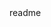 <snippet>
  <content><![CDATA[
# ${1:Project Name}
GTM Tag and Variable Library
## Usage
Seach for what you want, Ctrl + C & Ctrl + V. Tweak a little, you're good to go!
## Contributing
1. Fork it!
2. Create your feature branch: `git checkout -b my-new-feature`
3. Commit your changes: `git commit -am 'Add some feature'`
4. Push to the branch: `git push origin my-new-feature`
5. Submit a pull request :D
## History
TODO: Write history
## Credits
Authors: @shadalabad & @jjanalytics
[Visit Us!](https://www.gtmtraining.com)
## License
MIT License
]]></content>
  <tabTrigger>readme</tabTrigger>
</snippet>

